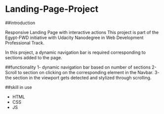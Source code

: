 # Landing-Page-Project

##introduction

Responsive Landing Page with interactive actions This project is part of the Egypt-FWD initiative with Udacity Nanodegree in Web Development Professional Track.

In this project, a dynamic navigation bar is required corresponding to sections added to the page.

##functionality
1- dynamic navigation bar based on number of sections
2- Scroll to section on clicking on the corresponding element in the Navbar.
3- the section in the viewport gets detected and stylized through scrolling.

##skill in use
- HTML
- CSS
- JS
